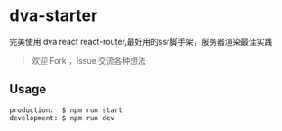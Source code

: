 # dva-starter
完美使用 dva react react-router,最好用的ssr脚手架，服务器渲染最佳实践
> 欢迎 Fork ，Issue 交流各种想法


## Usage
```
production:  $ npm run start
development: $ npm run dev
```
